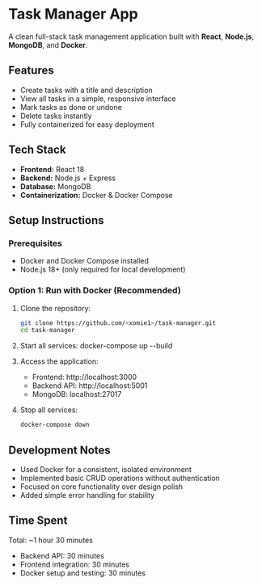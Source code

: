 # Task Manager App

A clean full-stack task management application built with **React**, **Node.js**, **MongoDB**, and **Docker**.

## Features

- Create tasks with a title and description  
- View all tasks in a simple, responsive interface  
- Mark tasks as done or undone  
- Delete tasks instantly  
- Fully containerized for easy deployment  

## Tech Stack

- **Frontend:** React 18  
- **Backend:** Node.js + Express  
- **Database:** MongoDB  
- **Containerization:** Docker & Docker Compose  

## Setup Instructions

### Prerequisites
- Docker and Docker Compose installed  
- Node.js 18+ (only required for local development)

### Option 1: Run with Docker (Recommended)

1. Clone the repository:
   ```bash
   git clone https://github.com/<xomie1>/task-manager.git
   cd task-manager

2. Start all services:
   docker-compose up --build

3. Access the application:
   - Frontend: http://localhost:3000
   - Backend API: http://localhost:5001
   - MongoDB: localhost:27017

4. Stop all services:
   ```bash
   docker-compose down
## Development Notes
   - Used Docker for a consistent, isolated environment
   - Implemented basic CRUD operations without authentication
   - Focused on core functionality over design polish
   - Added simple error handling for stability

## Time Spent
Total: ~1 hour 30 minutes
   - Backend API: 30 minutes
   - Frontend integration: 30 minutes
   - Docker setup and testing: 30 minutes


